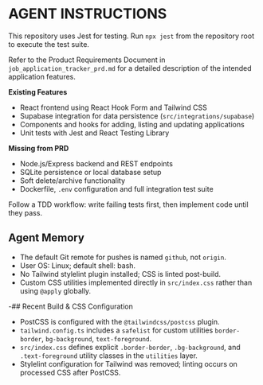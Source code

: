 # AGENT INSTRUCTIONS

This repository uses Jest for testing. Run `npx jest` from the repository root to execute the test suite.

Refer to the Product Requirements Document in `job_application_tracker_prd.md` for a detailed description of the intended application features.

**Existing Features**
- React frontend using React Hook Form and Tailwind CSS
- Supabase integration for data persistence (`src/integrations/supabase`)
- Components and hooks for adding, listing and updating applications
- Unit tests with Jest and React Testing Library

**Missing from PRD**
- Node.js/Express backend and REST endpoints
- SQLite persistence or local database setup
- Soft delete/archive functionality
- Dockerfile, `.env` configuration and full integration test suite

Follow a TDD workflow: write failing tests first, then implement code until they pass.

## Agent Memory

- The default Git remote for pushes is named `github`, not `origin`.
- User OS: Linux; default shell: bash.
- No Tailwind stylelint plugin installed; CSS is linted post-build.
- Custom CSS utilities implemented directly in `src/index.css` rather than using `@apply` globally.

-## Recent Build & CSS Configuration

- PostCSS is configured with the `@tailwindcss/postcss` plugin.
- `tailwind.config.ts` includes a `safelist` for custom utilities `border-border`, `bg-background`, `text-foreground`.
- `src/index.css` defines explicit `.border-border`, `.bg-background`, and `.text-foreground` utility classes in the `utilities` layer.
- Stylelint configuration for Tailwind was removed; linting occurs on processed CSS after PostCSS.
